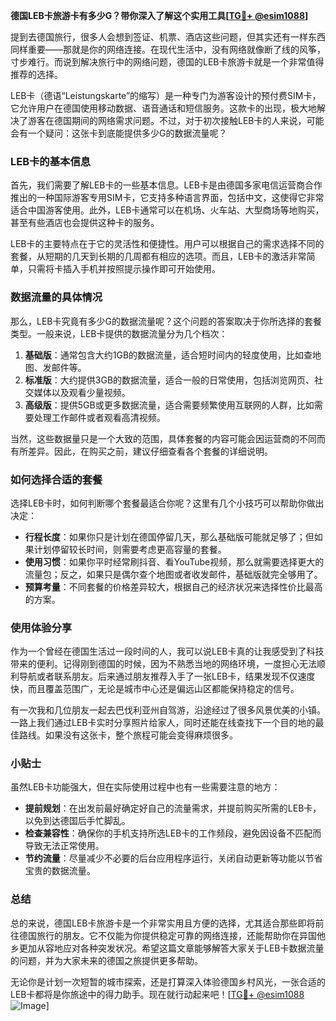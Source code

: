 **德国LEB卡旅游卡有多少G？带你深入了解这个实用工具[[TG💪+ @esim1088](https://t.me/s/esim1088)]**

提到去德国旅行，很多人会想到签证、机票、酒店这些问题，但其实还有一样东西同样重要——那就是你的网络连接。在现代生活中，没有网络就像断了线的风筝，寸步难行。而说到解决旅行中的网络问题，德国的LEB卡旅游卡就是一个非常值得推荐的选择。

LEB卡（德语“Leistungskarte”的缩写）是一种专门为游客设计的预付费SIM卡，它允许用户在德国使用移动数据、语音通话和短信服务。这款卡的出现，极大地解决了游客在德国期间的网络需求问题。不过，对于初次接触LEB卡的人来说，可能会有一个疑问：这张卡到底能提供多少G的数据流量呢？

### LEB卡的基本信息

首先，我们需要了解LEB卡的一些基本信息。LEB卡是由德国多家电信运营商合作推出的一种国际游客专用SIM卡，它支持多种语言界面，包括中文，这使得它非常适合中国游客使用。此外，LEB卡通常可以在机场、火车站、大型商场等地购买，甚至有些酒店也会提供这种卡的服务。

LEB卡的主要特点在于它的灵活性和便捷性。用户可以根据自己的需求选择不同的套餐，从短期的几天到长期的几周都有相应的选项。而且，LEB卡的激活非常简单，只需将卡插入手机并按照提示操作即可开始使用。

### 数据流量的具体情况

那么，LEB卡究竟有多少G的数据流量呢？这个问题的答案取决于你所选择的套餐类型。一般来说，LEB卡提供的数据流量分为几个档次：

1. **基础版**：通常包含大约1GB的数据流量，适合短时间内的轻度使用，比如查地图、发邮件等。
2. **标准版**：大约提供3GB的数据流量，适合一般的日常使用，包括浏览网页、社交媒体以及观看少量视频。
3. **高级版**：提供5GB或更多数据流量，适合需要频繁使用互联网的人群，比如需要处理工作邮件或者观看高清视频。

当然，这些数据量只是一个大致的范围，具体套餐的内容可能会因运营商的不同而有所差异。因此，在购买之前，建议仔细查看各个套餐的详细说明。

### 如何选择合适的套餐

选择LEB卡时，如何判断哪个套餐最适合你呢？这里有几个小技巧可以帮助你做出决定：

- **行程长度**：如果你只是计划在德国停留几天，那么基础版可能就足够了；但如果计划停留较长时间，则需要考虑更高容量的套餐。
- **使用习惯**：如果你平时经常刷抖音、看YouTube视频，那么就需要选择更大的流量包；反之，如果只是偶尔查个地图或者收发邮件，基础版就完全够用了。
- **预算考量**：不同套餐的价格差异较大，根据自己的经济状况来选择性价比最高的方案。

### 使用体验分享

作为一个曾经在德国生活过一段时间的人，我可以说LEB卡真的让我感受到了科技带来的便利。记得刚到德国的时候，因为不熟悉当地的网络环境，一度担心无法顺利导航或者联系朋友。后来通过朋友推荐入手了一张LEB卡，结果发现不仅速度快，而且覆盖范围广，无论是城市中心还是偏远山区都能保持稳定的信号。

有一次我和几位朋友一起去巴伐利亚州自驾游，沿途经过了很多风景优美的小镇。一路上我们通过LEB卡实时分享照片给家人，同时还能在线查找下一个目的地的最佳路线。如果没有这张卡，整个旅程可能会变得麻烦很多。

### 小贴士

虽然LEB卡功能强大，但在实际使用过程中也有一些需要注意的地方：

- **提前规划**：在出发前最好确定好自己的流量需求，并提前购买所需的LEB卡，以免到达德国后手忙脚乱。
- **检查兼容性**：确保你的手机支持所选LEB卡的工作频段，避免因设备不匹配而导致无法正常使用。
- **节约流量**：尽量减少不必要的后台应用程序运行，关闭自动更新等功能以节省宝贵的数据流量。

### 总结

总的来说，德国LEB卡旅游卡是一个非常实用且方便的选择，尤其适合那些即将前往德国旅行的朋友。它不仅能为你提供稳定可靠的网络连接，还能帮助你在异国他乡更加从容地应对各种突发状况。希望这篇文章能够解答大家关于LEB卡数据流量的问题，并为大家未来的德国之旅提供更多帮助。

无论你是计划一次短暂的城市探索，还是打算深入体验德国乡村风光，一张合适的LEB卡都将是你旅途中的得力助手。现在就行动起来吧！[[TG💪+ @esim1088](https://t.me/s/esim1088) ![Image](https://i.postimg.cc/4NQfJmqS/Snipaste-2025-05-13-00-14-12.png)]